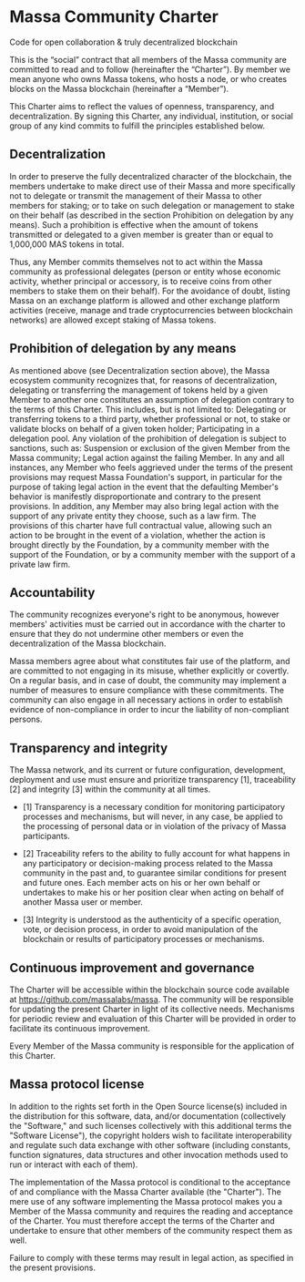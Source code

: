 # Massa Community Charter

Code for open collaboration & truly decentralized blockchain

This is the “social” contract that all members of the Massa community are committed to read and to follow (hereinafter the “Charter”). By member we mean anyone who owns Massa tokens, who hosts a node, or who creates blocks on the Massa blockchain (hereinafter a “Member”).

This Charter aims to reflect the values of openness, transparency, and decentralization. By signing this Charter, any individual, institution, or social group of any kind commits to fulfill the principles established below.

## Decentralization

In order to preserve the fully decentralized character of the blockchain, the members undertake to make direct use of their Massa and more specifically not to delegate or transmit the management of their Massa to other members for staking; or to take on such delegation or management to stake on their behalf (as described in the section Prohibition on delegation by any means). Such a prohibition is effective when the amount of tokens transmitted or delegated to a given member is greater than or equal to 1,000,000 MAS tokens in total.


Thus, any Member commits themselves not to act within the Massa community as professional delegates (person or entity whose economic activity, whether principal or accessory, is to receive coins from other members to stake them on their behalf). For the avoidance of doubt, listing Massa on an exchange platform is allowed and other exchange platform activities (receive, manage and trade cryptocurrencies between blockchain networks) are allowed except staking of Massa tokens.

## Prohibition of delegation by any means

As mentioned above (see Decentralization section above), the Massa ecosystem community recognizes that, for reasons of decentralization, delegating or transferring the management of tokens held by a given Member to another one constitutes an assumption of delegation contrary to the terms of this Charter. This includes, but is not limited to:
Delegating or transferring tokens to a third party, whether professional or not, to stake or validate blocks on behalf of a given token holder;
Participating in a delegation pool.
Any violation of the prohibition of delegation is subject to sanctions, such as:
Suspension or exclusion of the given Member from the Massa community;
Legal action against the failing Member.
In any and all instances, any Member who feels aggrieved under the terms of the present provisions may request Massa Foundation's support, in particular for the purpose of taking legal action in the event that the defaulting Member's behavior is manifestly disproportionate and contrary to the present provisions.
In addition, any Member may also bring legal action with the support of any private entity they choose, such as a law firm. The provisions of this charter have full contractual value, allowing such an action to be brought in the event of a violation, whether the action is brought directly by the Foundation, by a community member with the support of the Foundation, or by a community member with the support of a private law firm.

## Accountability

The community recognizes everyone's right to be anonymous, however members' activities must be carried out in accordance with the charter to ensure that they do not undermine other members or even the decentralization of the Massa blockchain.

Massa members agree about what constitutes fair use of the platform, and are committed to not engaging in its misuse, whether explicitly or covertly. On a regular basis, and in case of doubt, the community may implement a number of measures to ensure compliance with these commitments. The community can also engage in all necessary actions in order to establish evidence of non-compliance in order to incur the liability of non-compliant persons.

## Transparency and integrity

The Massa network, and its current or future configuration, development, deployment and use must ensure and prioritize transparency [1], traceability [2] and integrity [3] within the community at all times.

* [1] Transparency is a necessary condition for monitoring participatory processes and mechanisms, but will never, in any case, be applied to the processing of personal data or in violation of the privacy of Massa participants.

* [2] Traceability refers to the ability to fully account for what happens in any participatory or decision-making process related to the Massa community in the past and, to guarantee similar conditions for present and future ones. Each member acts on his or her own behalf or undertakes to make his or her position clear when acting on behalf of another Massa user or member.

* [3] Integrity is understood as the authenticity of a specific operation, vote, or decision process, in order to avoid manipulation of the blockchain or results of participatory processes or mechanisms.

## Continuous improvement and governance

The Charter will be accessible within the blockchain source code available at https://github.com/massalabs/massa. The community will be responsible for updating the present Charter in light of its collective needs. Mechanisms for periodic review and evaluation of this Charter will be provided in order to facilitate its continuous improvement.

Every Member of the Massa community is responsible for the application of this Charter.

## Massa protocol license

In addition to the rights set forth in the Open Source license(s) included in the distribution for this software, data, and/or documentation (collectively the "Software," and such licenses collectively with this additional terms the "Software License"), the copyright holders wish to facilitate interoperability and regulate such data exchange with other software (including constants, function signatures, data structures and other invocation methods used to run or interact with each of them).

The implementation of the Massa protocol is conditional to the acceptance of and compliance with the Massa Charter available (the "Charter"). The mere use of any software implementing the Massa protocol makes you a Member of the Massa community and requires the reading and acceptance of the Charter. You must therefore accept the terms of the Charter and undertake to ensure that other members of the community respect them as well.

Failure to comply with these terms may result in legal action, as specified in the present provisions.